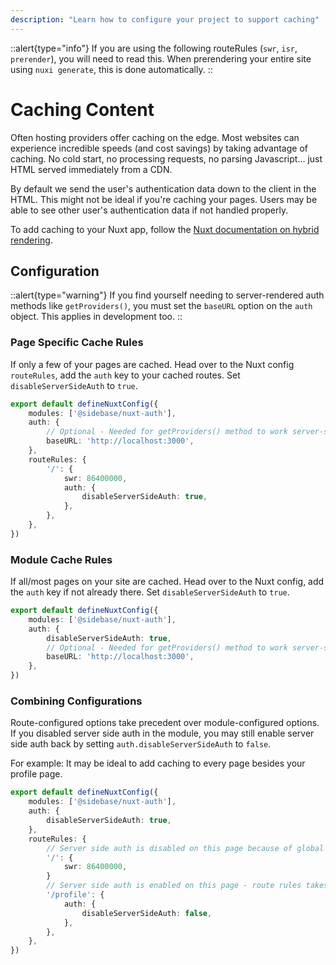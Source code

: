 ```yaml
---
description: "Learn how to configure your project to support caching"
---
```


::alert{type="info"}
If you are using the following routeRules (`swr`, `isr`, `prerender`), you will need to read this. When prerendering your entire site using `nuxi generate`, this is done automatically.
::

# Caching Content

Often hosting providers offer caching on the edge. Most websites can experience incredible speeds (and cost savings) by taking advantage of caching. No cold start, no processing requests, no parsing Javascript... just HTML served immediately from a CDN.

By default we send the user's authentication data down to the client in the HTML. This might not be ideal if you're caching your pages. Users may be able to see other user's authentication data if not handled properly.

To add caching to your Nuxt app, follow the [Nuxt documentation on hybrid rendering](https://nuxt.com/docs/guide/concepts/rendering#hybrid-rendering).

## Configuration

::alert{type="warning"}
If you find yourself needing to server-rendered auth methods like `getProviders()`, you must set the `baseURL` option on the `auth` object. This applies in development too.
::

### Page Specific Cache Rules

If only a few of your pages are cached. Head over to the Nuxt config `routeRules`, add the `auth` key to your cached routes. Set `disableServerSideAuth` to `true`.

```ts
export default defineNuxtConfig({
    modules: ['@sidebase/nuxt-auth'],
    auth: {
        // Optional - Needed for getProviders() method to work server-side
        baseURL: 'http://localhost:3000',
    },
    routeRules: {
        '/': {
            swr: 86400000,
            auth: {
                disableServerSideAuth: true,
            },
        },
    },
})
```

### Module Cache Rules

If all/most pages on your site are cached. Head over to the Nuxt config, add the `auth` key if not already there. Set `disableServerSideAuth` to `true`.

```ts
export default defineNuxtConfig({
    modules: ['@sidebase/nuxt-auth'],
    auth: {
        disableServerSideAuth: true,
        // Optional - Needed for getProviders() method to work server-side
        baseURL: 'http://localhost:3000',
    },
})
```

### Combining Configurations

Route-configured options take precedent over module-configured options. If you disabled server side auth in the module, you may still enable server side auth back by setting `auth.disableServerSideAuth` to `false`.

For example: It may be ideal to add caching to every page besides your profile page.

```ts
export default defineNuxtConfig({
    modules: ['@sidebase/nuxt-auth'],
    auth: {
        disableServerSideAuth: true,
    },
    routeRules: {
        // Server side auth is disabled on this page because of global setting
        '/': {
            swr: 86400000,
        }
        // Server side auth is enabled on this page - route rules takes priority.
        '/profile': {
            auth: {
                disableServerSideAuth: false,
            },
        },
    },
})
```
